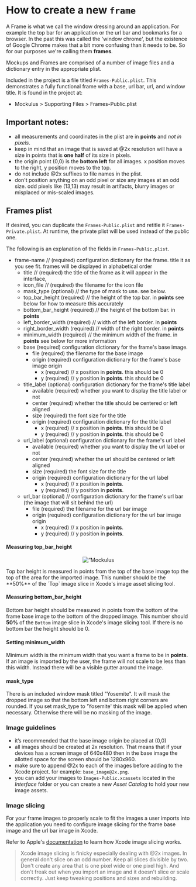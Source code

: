 
# How to create a new `frame`

A Frame is what we call the window dressing around an application.  For example the top bar for an application or the url bar and bookmarks for a browser.  In the past this was called the 'window chrome', but the existence of Google Chrome makes that a bit more confusing than it needs to be. So for our purposes we're calling them **frames**.

Mockups and Frames are comprised of a number of image files and a dictionary entry in the appropriate plist.

Included in the project is a file titled `Frames-Public.plist`.  This demonstrates a fully functional frame with a base, url bar, url, and window title. It is found in the project at:

* Mockulus > Supporting Files > Frames-Public.plist

## Important notes:
* all measurements and coordinates in the plist are in **points** and *not in pixels*.
* keep in mind that an image that is saved at @2x resolution will have a size in points that is **one half** of its size in pixels.
* the origin point (0,0) is the **bottom left** for all images.  x position moves to the right, y position moves to the top.
* do not include @2x suffixes to file names in the plist.  
* don't position anything on an odd pixel or size any images at an odd size.  odd pixels like (13,13) may result in artifacts, blurry images or misplaced or mis-scaled  images.

## Frames plist

If desired, you can duplicate the `Frames-Public.plist` and retitle it `Frames-Private.plist`.  At runtime, the private plist will be used instead of the public one.

The following is an explanation of the fields in `Frames-Public.plist`.

* frame-name // (required) configuration dictionary for the frame.  title it as you see fit.  frames will be displayed in alphabetical order
  * title // (required) the title of the frame as it will appear in the interface,
  * icon_file // (required) the filename for the icon file
  * mask_type (optional) // the type of mask to use.  see below.
  * top_bar_height (required) // the height of the top bar. in **points** see below for how to measure this accurately
  * bottom_bar_height (required) // the height of the bottom bar. in **points**
  * left_border_width (required) // width of the left border. in **points**
  * right_border_width (required) // width of the right border. in **points**
  * minimum_width (required) // the minimum width of the frame. in **points** see below for more information
  * base (required) configuration dictionary for the frame's base image.
    * file (required) the filename for the base image
    * origin (required) configuration dictionary for the frame's base image origin
      * x (required) // x position in **points**. this should be 0
      * y (required) // y position in **points**. this should be 0
  * title_label (optional) configuration dictionary for the frame's title label
    * available (required) whether you want to display the title label or not
    * center (required) whether the title should be centered or left aligned
    * size (required) the font size for the title
    * origin (required) configuration dictionary for the title label
      * x (required) // x position in **points**. this should be 0
      * y (required) // y position in **points**. this should be 0
  * url_label (optional) configuration dictionary for the frame's url label
    * available (required) whether you want to display the url label or not
    * center (required) whether the url should be centered or left aligned
    * size (required) the font size for the title
    * origin (required) configuration dictionary for the url label
      * x (required) // x position in **points**.
      * y (required) // y position in **points**.
  * url_bar (optional) // configuration dictionary for the frame's url bar (the image that will sit behind the url)
    * file (required) the filename for the url bar image
    * origin (required) configuration dictionary for the url bar image origin
      * x (required) // x position in **points**.
      * y (required) // y position in **points**.


#### Measuring top_bar_height
<p align="center" >
  <img src="https://raw.github.com/Omgitsu/mockulus/Docs/assets/top-bar-height-demo.png" alt=“Mockulus Measuring Top Bar Height” title="Mockulus Measuring Top Bar Height">
</p>
Top bar height is measured in points from the top of the base image top the top of the area for the imported image. This number should be the **50%** of the `Top` image slice in Xcode's image asset slicing tool.

#### Measuring bottom_bar_height
Bottom bar height should be measured in points from the bottom of the frame base image to the bottom of the dropped image. This number should **50%** of the `Bottom` image slice in Xcode's image slicing tool.  If there is no bottom bar the height should be 0.

#### Setting minimum_width
Minimum width is the minimum width that you want a frame to be in **points**.  If an image is imported by the user, the frame will not scale to be less than this width.  Instead there will be a visible gutter around the image.

#### mask_type
There is an included window mask titled "Yosemite".  It will mask the dropped image so that the bottom left and bottom right corners are rounded. If you set mask_type to 'Yosemite' this mask will be applied when necessary.  Otherwise there will be no masking of the image.  
### Image guidelines
* it’s recommended that the base image origin be placed at (0,0)
* all images should be created at 2x resolution.  That means that if your devices has a screen image of 640x480 then in the base image the allotted space for the screen should be 1280x960.
* make sure to append @2x to each of the images before adding to the Xcode project.  for example: `base_image@2x.png`.
* you can add your images to `Images-Public.xcassets` located in the *Interface* folder or you can create a new *Asset Catalog* to hold your new image assets.

### Image slicing
For your frame images to properly scale to fit the images a user imports into the application you need to configure image slicing for the frame base image and the url bar image in Xcode.

Refer to Apple's [documentation](https://developer.apple.com/library/ios/recipes/xcode_help-image_catalog-1.0/chapters/SlicinganImage.html) to learn how Xcode image slicing works.

> Xcode image slicing is finicky especially dealing with @2x images.  In general don't slice on an odd number.  Keep all slices divisible by two. Don't create any area that is one pixel wide or one pixel high. And don't freak out when you import an image and it doesn't slice or scale correctly. Just keep tweaking positions and sizes and rebuilding.
